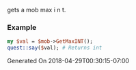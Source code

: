 gets a mob max i n t.
### Example

```perl
my $val = $mob->GetMaxINT();
quest::say($val); # Returns int
```


Generated On 2018-04-29T00:30:15-07:00